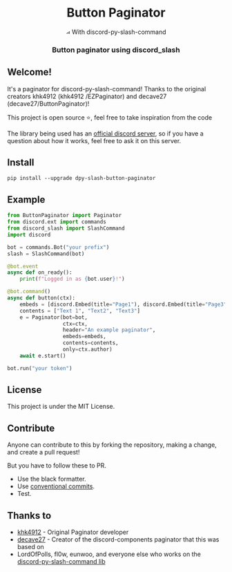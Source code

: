 <div align="center">
    <div>
        <h1>Button Paginator</h1>
        <span> <a href="https://pypi.org/project/discord-py-slash-command/"><img src="https://github.com/discord-py-slash-commands/discord-py-interactions/blob/master/.github/discordpyslashlogo.png" alt="discord-py-slash-command logo" height="10" style="border-radius: 50%"></a>
        With discord-py-slash-command</span>
    </div>
    <div>
    </div>
    <div>
        <h3>Button paginator using discord_slash</h3>
    </div>
</div>

## Welcome!
It's a paginator for discord-py-slash-command! 
Thanks to the original creators khk4912 (khk4912 /EZPaginator) and decave27 (decave27/ButtonPaginator)!

This project is open source ⭐, feel free to take inspiration from the code

The library being used has an [official discord server](https://discord.gg/KkgMBVuEkx), so if you have a question about how it works, feel free to ask it on this server.
## Install
```
pip install --upgrade dpy-slash-button-paginator
```

## Example
```py
from ButtonPaginator import Paginator
from discord.ext import commands
from discord_slash import SlashCommand
import discord

bot = commands.Bot("your prefix")
slash = SlashCommand(bot)

@bot.event
async def on_ready():
    print(f"Logged in as {bot.user}!")

@bot.command()
async def button(ctx):
    embeds = [discord.Embed(title="Page1"), discord.Embed(title="Page3"), discord.Embed(title="Page3")]
    contents = ["Text 1", "Text2", "Text3"]
    e = Paginator(bot=bot,
                  ctx=ctx,
                  header="An example paginator",
                  embeds=embeds,
                  contents=contents,
                  only=ctx.author)
    await e.start()

bot.run("your token")
```

## License
This project is under the MIT License.

## Contribute
Anyone can contribute to this by forking the repository, making a change, and create a pull request!

But you have to follow these to PR.
+ Use the black formatter.
+ Use [conventional commits](https://www.conventionalcommits.org/en/v1.0.0/).
+ Test.

## Thanks to
+ [khk4912](https://github.com/khk4912/EZPaginator) - Original Paginator developer
+ [decave27](https://github.com/decave27/ButtonPaginator) - Creator of the discord-components paginator that this was based on
+ LordOfPolls, fl0w, eunwoo, and everyone else who works on the [discord-py-slash-command lib](https://github.com/discord-py-slash-commands/discord-py-interactions)
